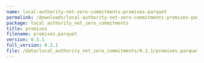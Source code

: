 ```yaml
---
name: local-authority-net-zero-commitments-promises-parquet
permalink: /downloads/local-authority-net-zero-commitments-promises-parquet/0_3_1
package: local_authority_net_zero_commitments
title: promises
filename: promises.parquet
version: 0.3.1
full_version: 0.3.1
file: /data/local_authority_net_zero_commitments/0.3.1/promises.parquet
---
```

